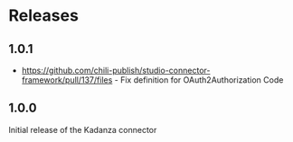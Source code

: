 # Releases

## 1.0.1

- https://github.com/chili-publish/studio-connector-framework/pull/137/files - Fix definition for OAuth2Authorization Code

## 1.0.0

Initial release of the Kadanza connector
